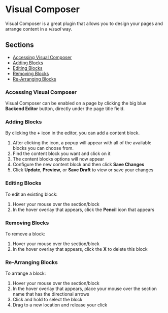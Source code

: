 # Visual Composer

Visual Composer is a great plugin that allows you to design your pages and arrange content in a _visual_ way.


## Sections

- [Accessing Visual Composer](#accessing)
- [Adding Blocks](#addingBlocks)
- [Editing Blocks](#editingBlocks)
- [Removing Blocks](#removingBlocks)
- [Re-Arranging Blocks](#rearrangingBlocks)


### <a name="accessing"></a> Accessing Visual Composer

Visual Composer can be enabled on a page by clicking the big blue **Backend Editor** button, directly under the page title field.


### <a name="addingBlocks"></a> Adding Blocks

By clicking the **+** icon in the editor, you can add a content block.

1. After clicking the icon, a popup will appear with all of the available blocks you can choose from.
2. Find the content block you want and click on it
3. The content blocks options will now appear
4. Configure the new content block and then click **Save Changes**
5. Click **Update**, **Preview**, or **Save Draft** to view or save your changes


### <a name="editingBlocks"></a> Editing Blocks

To edit an existing block:

1. Hover your mouse over the section/block
2. In the hover overlay that appears, click the **Pencil** icon that appears


### <a name="removingBlocks"></a> Removing Blocks

To remove a block:

1. Hover your mouse over the section/block
2. In the hover overlay that appears, click the **X** to delete this block


### <a name="rearrangingBlocks"></a> Re-Arranging Blocks

To arrange a block:

1. Hover your mouse over the section/block
2. In the hover overlay that appears, place your mouse over the section name that has the directional arrows
3. Click and hold to select the block
4. Drag to a new location and release your click